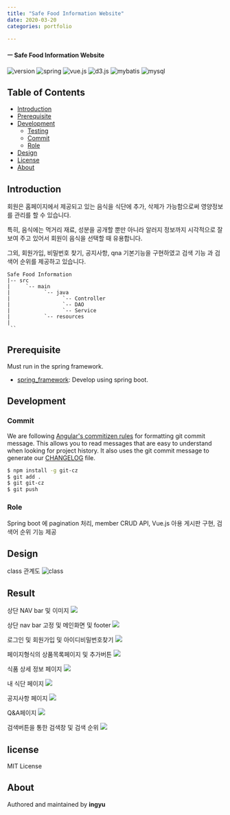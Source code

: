 ```yaml
---
title: "Safe Food Information Website"
date: 2020-03-20
categories: portfolio

---
```

#### ㅡ Safe Food Information Website

![version](https://img.shields.io/badge/version-0.0.1-orange?)
![spring](https://img.shields.io/badge/spring-4.3.4-green?logo=spring)
![vue.js](https://img.shields.io/badge/vue.js-vue_cli_3-yellow?logo=vue.js)
![d3.js](https://img.shields.io/badge/d3.js-5.15.0-orange?logo=d3.js)
![mybatis](https://img.shields.io/badge/mybatis-3-red?logo=)
![mysql](https://img.shields.io/badge/mysql-8.0-red?logo=blue)



## Table of Contents

- [Introduction](#introduction)
- [Prerequisite](#prerequisite)
- [Development](#development)
  - [Testing](#testing)
  - [Commit](#commit)
  - [Role](#role)
- [Design](#design)
- [License](#license)
- [About](#about)

## Introduction
회원은 홈페이지에서 제공되고 있는 음식을 식단에 추가, 삭제가 가능함으로써 영양정보를 관리를 할 수 있습니다. 

특히, 음식에는 먹거리 재료, 성분을 공개할 뿐만 아니라 알러지 정보까지 시각적으로 잘 보여 주고 있어서 회원이 음식을 선택할 때 유용합니다. 

그외, 회원가입, 비밀번호 찾기, 공지사항, qna 기본기능을 구현하였고 검색 기능 과 검색어 순위를 제공하고 있습니다.

```
Safe Food Information
|-- src
|     `-- main
|           `-- java
|                 `-- Controller
|                 `-- DAO
|                 `-- Service
|           `-- resources
|
 ``
```
## Prerequisite

Must run in the spring framework.

- [spring_framework](https://spring.io/projects/spring-framework): Develop using spring boot.

## Development

### Commit

We are following [Angular's commitizen rules](https://github.com/angular/angular.js/blob/master/DEVELOPERS.md#-git-commit-guidelines) for formatting git commit message. This allows you to read messages that are easy to understand when looking for project history. It also uses the git commit message to generate our [CHANGELOG](/CHANGELOG.md) file.
```bash
$ npm install -g git-cz
$ git add .
$ git git-cz
$ git push
```

### Role
Spring boot 에 pagination 처리, member CRUD API, Vue.js 아용 게시판 구현, 검색어 순위 기능 제공

## Design

class 관계도
![class](../../assets/images/safe/c.png)



## Result
상단 NAV bar 및 이미지
![](../../assets/images/safe/f1.png)

상단 nav bar 고정 및 메인화면 및 footer
![](../../assets/images/safe/f2.png)

로그인 및 회원가입 및 아이디비밀번호찾기
![](../../assets/images/safe/f3.png)

페이지형식의 상품목록페이지 및 추가버튼
![](../../assets/images/safe/f5.png)

식품 상세 정보 페이지
![](../../assets/images/safe/f6f7.png)

내 식단 페이지
![](../../assets/images/safe/f7.png)

공지사항 페이지
![](../../assets/images/safe/f8.png)

Q&A페이지
![](../../assets/images/safe/f9.png)

검색버튼을 통한 검색창 및 검색 순위
![](../../assets/images/safe/f10.png)

## license
MIT License

## About

Authored and maintained by **ingyu**


[jekyll-docs]: https://jekyllrb.com/docs/home
[jekyll-gh]:   https://github.com/jekyll/jekyll
[jekyll-talk]: https://talk.jekyllrb.com/
[code]: https://github.com/lllilllilllilili/hufs_projects/blob/master/OperatingSystem/Heart%20rate%20measurement.c
